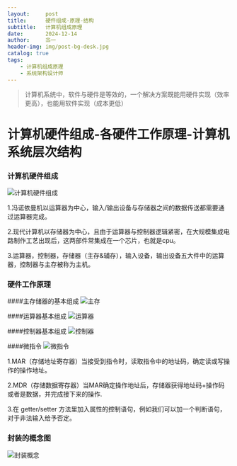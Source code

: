 ```yaml
---
layout:     post                   
title:      硬件组成-原理-结构              
subtitle:   计算机组成原理
date:       2024-12-14             
author:     丠一                 
header-img: img/post-bg-desk.jpg    
catalog: true                       
tags:                             
    - 计算机组成原理
    - 系统架构设计师
---
```

>计算机系统中，软件与硬件是等效的，一个解决方案既能用硬件实现（效率更高），也能用软件实现（成本更低）

# 计算机硬件组成-各硬件工作原理-计算机系统层次结构

### 计算机硬件组成

![计算机硬件组成](https://github.com/user-attachments/assets/08c26722-af3a-4045-a637-d7df216449cf)

1.冯诺依曼机以运算器为中心，输入/输出设备与存储器之间的数据传送都需要通过运算器完成。

2.现代计算机以存储器为中心，且由于运算器与控制器逻辑紧密，在大规模集成电路制作工艺出现后，这两部件常集成在一个芯片，也就是cpu。

3.运算器，控制器，存储器（主存&辅存），输入设备，输出设备五大件中的运算器，控制器与主存被称为主机。

### 硬件工作原理
####主存储器的基本组成
![主存](https://github.com/user-attachments/assets/c9d8bbf4-c70b-4ae7-a079-dbf62746de71)

####运算器基本组成
![运算器](https://github.com/user-attachments/assets/103c3289-f194-4873-8f51-56954f1a977e)

####控制器基本组成
![控制器](https://github.com/user-attachments/assets/47f9fc67-69ed-47ec-afc3-d19c6ee8d878)

####微指令
![微指令](https://github.com/user-attachments/assets/75f18cef-979a-44ce-b4b3-3d56020a3f53)

1.MAR（存储地址寄存器）当接受到指令时，读取指令中的地址码，确定读或写操作的操作地址。

2.MDR（存储数据寄存器）当MAR确定操作地址后，存储器获得地址码+操作码或者是数据，并完成接下来的操作.

3.在 getter/setter 方法里加入属性的控制语句，例如我们可以加一个判断语句，对于非法输入给予否定。

### 封装的概念图

![封装概念](https://s1.ax1x.com/2020/07/09/Un2U5F.png)
